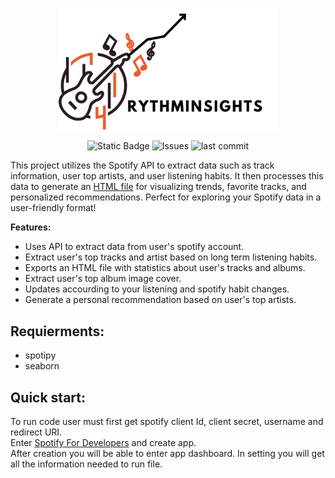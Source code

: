 
<p align="center">
<img alt="spotify logo" src="assets/rythminsights.png" width="350">
</p>
<p align="center">
<img alt="Static Badge" src="https://img.shields.io/github/LICENSE/romisadeh/rhythminsights">
 <img alt="Issues" src=https://img.shields.io/github/issues/romisadeh/rhythminsights>
 <img alt="last commit" src=https://img.shields.io/github/last-commit/romisadeh/rhythminsights>

</p>

 This project utilizes the Spotify API to extract data such as track information, user top artists, and user listening habits. It then processes this data to generate an [HTML file](http://htmlpreview.github.io/?https://github.com/romisadeh/rhythminsights/blob/main/assets/spotifyApi.html) for visualizing trends, favorite tracks, and personalized recommendations. Perfect for exploring your Spotify data in a user-friendly format! <br />

 **Features:**

- Uses API to extract data from user's spotify account.
- Extract user's top tracks and artist based on long term listening habits.
- Exports an HTML file with statistics about user's tracks and albums.
- Extract user's top album image cover.
- Updates accourding to your listening and spotify habit changes.
- Generate a personal recommendation based on user's top artists. 


## Requierments:
- spotipy
- seaborn

## Quick start:
To run code user must first get spotify client Id, client secret, username and redirect URI. <br>
Enter [Spotify For Developers](https://developer.spotify.com/) and create app. <br>
After creation you will be able to enter app dashboard. In setting you will get all the information needed to run file.





